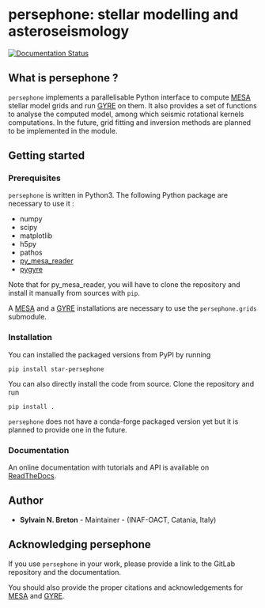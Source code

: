 # persephone: stellar modelling and asteroseismology

[![Documentation Status](https://readthedocs.org/projects/star-persephone/badge/?version=latest)](https://star-persephone.readthedocs.io/en/latest/?badge=latest)

## What is persephone ?

``persephone`` implements a parallelisable Python interface to compute 
[MESA](https://docs.mesastar.org/en/release-r23.05.1/#) stellar
model grids and run [GYRE](https://gyre.readthedocs.io/en/stable/index.html)
on them. It also provides a set of functions to analyse the computed model, 
among which seismic rotational kernels computations.
In the future, grid fitting and inversion methods are planned to be 
implemented in the module.

## Getting started

### Prerequisites

``persephone`` is written in Python3.
The following Python package are necessary to use it :
- numpy
- scipy
- matplotlib
- h5py
- pathos
- [py\_mesa\_reader](https://github.com/wmwolf/py_mesa_reader) 
- [pygyre](https://github.com/rhdtownsend/pygyre)

Note that for py\_mesa\_reader, you will have to clone the repository 
and install it manually from sources with ``pip``.  

A [MESA](https://docs.mesastar.org/en/release-r23.05.1/installation.html) 
and a [GYRE](https://gyre.readthedocs.io/en/stable/user-guide/quick-start.html) 
installations are necessary to use the ``persephone.grids`` submodule.

### Installation

You can installed the packaged versions from PyPI by running

``pip install star-persephone``

You can also directly install the code from source. Clone the 
repository and run 

``pip install .``

``persephone`` does not have a conda-forge packaged version yet
but it is planned to provide one in the future.

### Documentation

An online documentation with tutorials and API is available
on [ReadTheDocs](https://star-persephone.readthedocs.io/en/latest/index.html).

## Author

* **Sylvain N. Breton** - Maintainer - (INAF-OACT, Catania, Italy)

## Acknowledging persephone 

If you use ``persephone`` in your work, please provide a link to
the GitLab repository and the documentation.

You should also provide the proper citations and acknowledgements for
[MESA](https://docs.mesastar.org/en/r15140/using_mesa/best_practices.html#citing-mesa) 
and [GYRE](https://gyre.readthedocs.io/en/stable/user-guide/preliminaries.html#citing-gyre).
